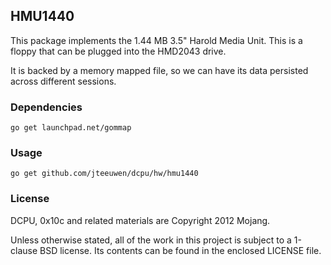 ## HMU1440

This package implements the 1.44 MB 3.5" Harold Media Unit.
This is a floppy that can be plugged into the HMD2043 drive.

It is backed by a memory mapped file, so we can have its data
persisted across different sessions.

### Dependencies

	go get launchpad.net/gommap

### Usage

    go get github.com/jteeuwen/dcpu/hw/hmu1440

### License

DCPU, 0x10c and related materials are Copyright 2012 Mojang.

Unless otherwise stated, all of the work in this project is subject to a
1-clause BSD license. Its contents can be found in the enclosed LICENSE file.

